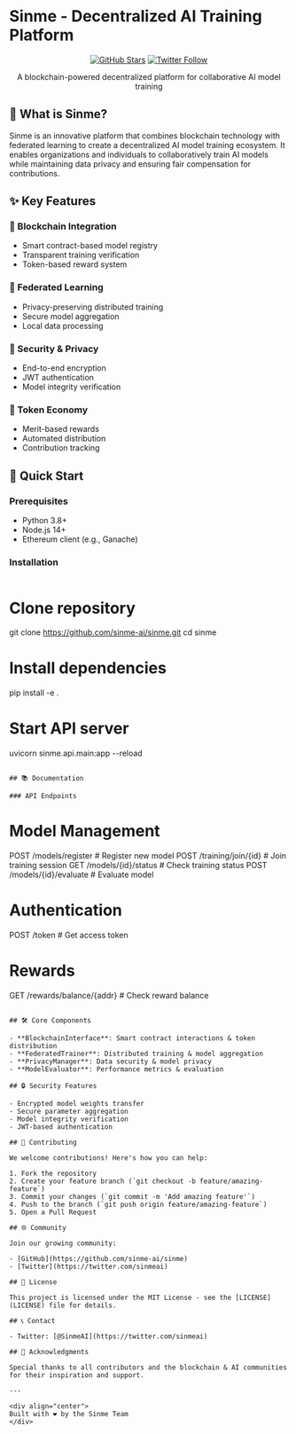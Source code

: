 # Sinme - Decentralized AI Training Platform

<div align="center">

[![GitHub Stars](https://img.shields.io/github/stars/sinme/sinme?style=social)](https://github.com/sinme-ai/sinme)
[![Twitter Follow](https://img.shields.io/twitter/follow/sinmeai?style=social)](https://twitter.com/sinmeai)

A blockchain-powered decentralized platform for collaborative AI model training

</div>

## 🌟 What is Sinme?

Sinme is an innovative platform that combines blockchain technology with federated learning to create a decentralized AI model training ecosystem. It enables organizations and individuals to collaboratively train AI models while maintaining data privacy and ensuring fair compensation for contributions.

## ✨ Key Features

### 🔗 Blockchain Integration
- Smart contract-based model registry
- Transparent training verification
- Token-based reward system

### 🤝 Federated Learning
- Privacy-preserving distributed training
- Secure model aggregation
- Local data processing

### 🔐 Security & Privacy
- End-to-end encryption
- JWT authentication
- Model integrity verification

### 💎 Token Economy
- Merit-based rewards
- Automated distribution
- Contribution tracking

## 🚀 Quick Start

### Prerequisites
- Python 3.8+
- Node.js 14+
- Ethereum client (e.g., Ganache)

### Installation
```

```
# Clone repository
git clone https://github.com/sinme-ai/sinme.git
cd sinme

# Install dependencies
pip install -e .

# Start API server
uvicorn sinme.api.main:app --reload
```

## 📚 Documentation

### API Endpoints

```
# Model Management
POST   /models/register          # Register new model
POST   /training/join/{id}      # Join training session
GET    /models/{id}/status      # Check training status
POST   /models/{id}/evaluate    # Evaluate model

# Authentication
POST   /token                   # Get access token

# Rewards
GET    /rewards/balance/{addr}  # Check reward balance
```

## 🛠 Core Components

- **BlockchainInterface**: Smart contract interactions & token distribution
- **FederatedTrainer**: Distributed training & model aggregation
- **PrivacyManager**: Data security & model privacy
- **ModelEvaluator**: Performance metrics & evaluation

## 🔒 Security Features

- Encrypted model weights transfer
- Secure parameter aggregation
- Model integrity verification
- JWT-based authentication

## 🤝 Contributing

We welcome contributions! Here's how you can help:

1. Fork the repository
2. Create your feature branch (`git checkout -b feature/amazing-feature`)
3. Commit your changes (`git commit -m 'Add amazing feature'`)
4. Push to the branch (`git push origin feature/amazing-feature`)
5. Open a Pull Request

## 🌐 Community

Join our growing community:

- [GitHub](https://github.com/sinme-ai/sinme)
- [Twitter](https://twitter.com/sinmeai)

## 📄 License

This project is licensed under the MIT License - see the [LICENSE](LICENSE) file for details.

## 📞 Contact

- Twitter: [@SinmeAI](https://twitter.com/sinmeai)

## 🙏 Acknowledgments

Special thanks to all contributors and the blockchain & AI communities for their inspiration and support.

---

<div align="center">
Built with ❤️ by the Sinme Team
</div>
